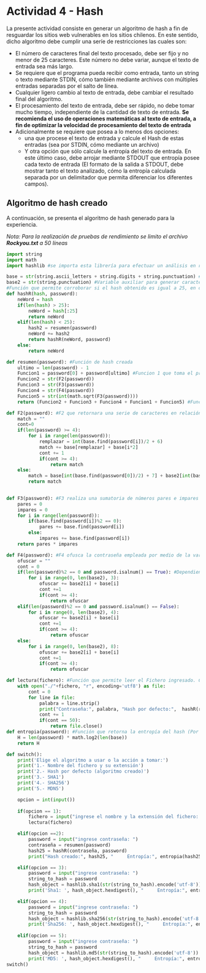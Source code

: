 # Actividad 4 - Hash

La presente actividad consiste en generar un algoritmo de hash a fin de resguardar los sitios web vulnerables en los sitios chilenos. En este sentido, dicho algoritmo debe
cumplir una seríe de restricciones las cuales son:
- El número de caracteres final del texto procesado, debe ser fijo y no menor de 25 caracteres. Este número no debe variar, aunque el texto de entrada sea más largo.
- Se requiere que el programa pueda recibir como entrada, tanto un string o texto mediante STDIN, cómo también mediante archivos con múltiples entradas separadas por el salto de línea.
- Cualquier ligero cambio al texto de entrada, debe cambiar el resultado final del algoritmo.
- El procesamiento del texto de entrada, debe  ser rápido, no debe tomar mucho tiempo, independiente de la cantidad de texto de entrada. **Se recomienda el uso de operaciones matemáticas al texto de entrada, a fin de optimizar la velocidad de procesamiento del texto de entrada**
- Adicionalmente se requiere que posea a lo menos dos opciones:
    - una que procese el texto de entrada y calcule el Hash de estas entradas (sea por STDIN, cómo mediante un archivo)
    - Y otra opción que sólo calcule la entropía del texto de entrada. En este último caso, debe arrojar mediante STDOUT que entropía posee cada texto de entrada (El formato       de la salida a STDOUT, debe mostrar tanto el texto analizado, cómo la entropía calculada separada por un delimitador que permita diferenciar los diferentes campos).

## Algoritmo de hash creado
A continuación, se presenta el algoritmo de hash generado para la experiencia. 

*Nota: Para la realización de pruebas de rendimiento se limito el archivo **Rockyou.txt** a 50 líneas*
```python
import string
import math
import hashlib #se importa esta librería para efectuar un análisis en relación a los algoritmos de hash tradicionales

base = str(string.ascii_letters + string.digits + string.punctuation) #base 94 generada (es ASCII - espacios en blancos)
base2 = str(string.punctuation) #Variable auxiliar para generar caracteres especiales
#Función que permite corroborar si el hash obtenido es igual a 25, en caso contrario se corta el hash o se emplea recursividad si el resumen es menor
def hashR(hash, password):  
    neWord = hash
    if(len(hash) > 25):
        neWord = hash[:25]
        return neWord
    elif(len(hash) < 25):
        hash2 = resumen(password)
        neWord += hash2
        return hashR(neWord, password)
    else:
        return neWord

def resumen(password): #Función de hash creada
    ultimo = len(password) - 1
    Funcion1 = password[0] + password[ultimo] #Funcion 1 que toma el primer y ultimo caracter del string 
    Funcion2 = str(F2(password)) 
    Funcion3 = str(F3(password))
    Funcion4 = str(F4(password))
    Funcion5 = str(int(math.sqrt(F3(password))))
    return (Funcion2 + Funcion3 + Funcion4 + Funcion1 + Funcion5) #Funciones creadas para emplear un hash en particular

def F2(password): #F2 que retornara una serie de caracteres en relación al largo del hash empleado, además de verificar si algún caracter de la password esta en el diccionario
    match = ""
    cont=0
    if(len(password) >= 4):
        for i in range(len(password)):
            remplazar = int(base.find(password[i])/2 + 6) 
            match += base[remplazar] + base[i*2]
            cont += 1
            if(cont >= 4):
                return match
    else: 
        match = base[int(base.find(password[0])/2) + 7] + base2[int(base.find(password[len(password)-1])/2)] + base[int(base.find(password[len(password)-2])/2)] +"<#?"
        return match
    

def F3(password): #F3 realiza una sumatoria de números pares e impares para posteriormente multiplar los valores obtenidos
    pares = 0
    impares = 0
    for i in range(len(password)):
        if(base.find(password[i])%2 == 0):
            pares += base.find(password[i])
        else:
            impares += base.find(password[i])
    return pares * impares 

def F4(password): #F4 ofusca la contraseña empleada por medio de la varianle auxiliar base2 que contiene caracteres especiales
    ofuscar = ""
    cont = 0
    if(len(password)%2 == 0 and password.isalnum() == True): #Dependiendo del password empleado se retornarán valores distintos
        for i in range(0, len(base2), 3):
            ofuscar += base2[i] + base[i]
            cont +=1
            if(cont >= 4):
                return ofuscar
    elif(len(password)%2 == 0 and password.isalnum() == False):
        for i in range(0, len(base2), 4):
            ofuscar += base2[i] + base[i]
            cont +=1 
            if(cont >= 4):
                return ofuscar
    else:
        for i in range(0, len(base2), 8):
            ofuscar += base2[i] + base[i]
            cont +=1
            if(cont >= 4):
                return ofuscar

def lectura(fichero): #Función que permite leer el Fichero ingresado. Cabe recalcar que dicho fichero debe estar en la misma ruta que el Algoritmo
    with open("./"+fichero, "r", encoding='utf8') as file:
        cont = 0
        for line in file:
            palabra = line.strip()
            print("Contraseña:", palabra, "Hash por defecto:",  hashR(resumen(palabra), palabra))
            cont += 1
            if(cont == 50):
                return file.close()
def entropia(password): #Función que retorna la entropía del hash (Por el momento los hash sha1, sha256 y md5 se les asumio la misma base que el algoritmo creado)
    H = len(password) * math.log2(len(base))
    return H

def switch():
    print('Elige el algoritmo a usar o la acción a tomar:')
    print('1.- Nombre del fichero y su extensión')
    print('2.- Hash por defecto (algoritmo creado)')
    print('3.- SHA1')
    print('4.- SHA256')
    print('5.- MDN5')

    opcion = int(input())
    
    if(opcion == 1):
        fichero = input("ingrese el nombre y la extensión del fichero: ")
        lectura(fichero)

    elif(opcion ==2):
        password = input("ingrese contraseña: ")
        contraseña = resumen(password)
        hash25 = hashR(contraseña, password)
        print("Hash creado:", hash25, "     Entropía:", entropia(hash25))

    elif(opcion == 3):
        password = input("ingrese contraseña: ")
        string_to_hash = password
        hash_object = hashlib.sha1(str(string_to_hash).encode('utf-8'))
        print('Sha1: ', hash_object.hexdigest(), "     Entropía:", entropia(hash_object.hexdigest()))

    elif(opcion == 4):
        password = input("ingrese contraseña: ")
        string_to_hash = password
        hash_object = hashlib.sha256(str(string_to_hash).encode('utf-8'))
        print('Sha256: ', hash_object.hexdigest(), "     Entropía:", entropia(hash_object.hexdigest()))
    
    elif(opcion == 5):
        password = input("ingrese contraseña: ")
        string_to_hash = password
        hash_object = hashlib.md5(str(string_to_hash).encode('utf-8'))
        print('MD5: ', hash_object.hexdigest(), "     Entropía:", entropia(hash_object.hexdigest()))
switch()
```
